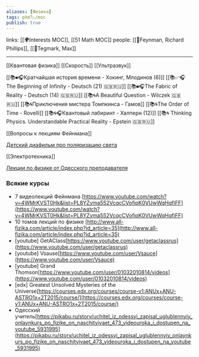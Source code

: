 ```yaml
---
aliases: [Физика]
tags: pkm🏷/moc
publish: true
---
```

links: [[🌍Interests MOC]], [[51 Math MOC]]
people: [[👤Feynman, Richard Phillips]], [[👤Tegmark, Max]]

---
[[Квантовая физика]]
[[Скорость]]
[[Ультразвук]]

[[📚⏹🎧Кратчайшая история времени - Хокинг, Млодинов (6)]]
[[📚✅🎧 The Beginning of Infinity - Deutsch (21) 🇬🇧🇷🇺]]
[[📚⏹🎧The Fabric of Reality - Deutsch (14) 🇬🇧🇷🇺]]
[[📚🌀A Beautiful Question - Wilczek 🇬🇧🇷🇺]]
[[📚🌀Приключения мистера Томпкинса - Гамов]]
[[📚🌀The Order of Time - Rovelli]]
[[📚🌀🎧Квантовый лабиринт - Халперн (12)]]
[[📚🌀 Thinking Physics. Understandable Practical Reality - Epstein 🇬🇧🇷🇺]]

[[Вопросы к лекциям Фейнмана]]

[Детский диафильм про поляризацию света](https://pikabu.ru/story/polyarizatsiya_sveta_1973_7567883#comments) 

[[Электротехника]]

[Лекции по физике от Одесского преподавателя](https://pikabu.ru/story/kogda_popyitalsya_ispravit_provalyi_v_obrazovanii_7911071)

### Всякие курсы
- 7 видеолекций Фейнмана 
[https://www.youtube.com/watch?v=4WMrKVST0Hk&list=PL8YZyma552VcqcCVofipK0VUwWqHqfiFF](https://www.youtube.com/watch?v=4WMrKVST0Hk&list=PL8YZyma552VcqcCVofipK0VUwWqHqfiFF)
- 10 томов лекций по физике [http://www.all-fizika.com/article/index.php?id_article=35](http://www.all-fizika.com/article/index.php?id_article=35)
- [youtube] GetAClass[https://www.youtube.com/user/getaclassrus](https://www.youtube.com/user/getaclassrus)
- [youtube] Vsause[https://www.youtube.com/user/Vsauce](https://www.youtube.com/user/Vsauce)
- [youtube] Grand Thomson[https://www.youtube.com/user/01032010814/videos](https://www.youtube.com/user/01032010814/videos)
- [edx] Greatest Unsolved Mysteries of the Universe[https://courses.edx.org/courses/course-v1:ANUx+ANU-ASTRO1x+2T2015/course/](https://courses.edx.org/courses/course-v1:ANUx+ANU-ASTRO1x+2T2015/course/)
- Одесский учитель[https://pikabu.ru/story/uchitel_iz_odessyi_zapisal_uglublennyiy_onlaynkurs_po_fizike_on_naschityivaet_473_videouroka_i_dostupen_na_youtube_5931995](https://pikabu.ru/story/uchitel_iz_odessyi_zapisal_uglublennyiy_onlaynkurs_po_fizike_on_naschityivaet_473_videouroka_i_dostupen_na_youtube_5931995)